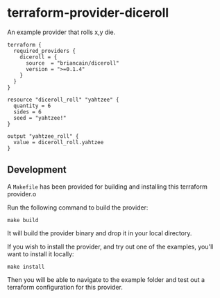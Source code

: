 # terraform-provider-diceroll

An example provider that rolls x,y die.

```hlc
terraform {
  required_providers {
    diceroll = {
      source  = "briancain/diceroll"
      version = ">=0.1.4"
    }
  }
}

resource "diceroll_roll" "yahtzee" {
  quantity = 6
  sides = 6
  seed = "yahtzee!"
}

output "yahtzee_roll" {
  value = diceroll_roll.yahtzee
}
```

## Development

A `Makefile` has been provided for building and installing this terraform provider.o

Run the following command to build the provider:

```
make build
```

It will build the provider binary and drop it in your local directory.

If you wish to install the provider, and try out one of the examples, you'll want to install
it locally:

```
make install
```

Then you will be able to navigate to the example folder and test out a terraform configuration
for this provider.
